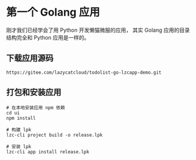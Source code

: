 # 第一个 Golang 应用
刚才我们已经学会了用 Python 开发懒猫微服的应用， 其实 Golang 应用的目录结构完全和 Python 应用是一样的。

## 下载应用源码
```shell
https://gitee.com/lazycatcloud/todolist-go-lzcapp-demo.git
```

## 打包和安装应用
```shell
# 在本地安装应用 npm 依赖
cd ui
npm install

# 构建 lpk
lzc-cli project build -o release.lpk

# 安装 lpk
lzc-cli app install release.lpk
```
